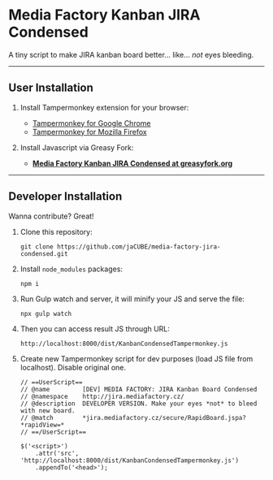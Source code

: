 # Media Factory Kanban JIRA Condensed

A tiny script to make JIRA kanban board better... like... *not* eyes bleeding.

------------------------------------------------------------------------------

## User Installation
1. Install Tampermonkey extension for your browser:
    - [Tampermonkey for Google Chrome](https://chrome.google.com/webstore/detail/tampermonkey/dhdgffkkebhmkfjojejmpbldmpobfkfo?hl=en)
    - [Tampermonkey for Mozilla Firefox](https://addons.mozilla.org/en-US/firefox/addon/tampermonkey/)

2. Install Javascript via Greasy Fork:
    - [**Media Factory Kanban JIRA Condensed at greasyfork.org**](https://greasyfork.org/cs/scripts/375433-media-factory-jira-kanban-board-condensed)

------

## Developer Installation

Wanna contribute? Great!

1. Clone this repository:
    ```
    git clone https://github.com/jaCUBE/media-factory-jira-condensed.git
    ```

2. Install `node_modules` packages:
    ```
    npm i
    ```

3. Run Gulp watch and server, it will minify your JS and serve the file:
    ```
    npx gulp watch
    ```

4. Then you can access result JS through URL:
    ```
    http://localhost:8000/dist/KanbanCondensedTampermonkey.js
    ```

5. Create new Tampermonkey script for dev purposes (load JS file from localhost).
    Disable original one.
    ```
    // ==UserScript==
    // @name         [DEV] MEDIA FACTORY: JIRA Kanban Board Condensed
    // @namespace    http://jira.mediafactory.cz/
    // @description  DEVELOPER VERSION. Make your eyes *not* to bleed with new board.
    // @match        *jira.mediafactory.cz/secure/RapidBoard.jspa?*rapidView=*
    // ==/UserScript==

    $('<script>')
        .attr('src', 'http://localhost:8000/dist/KanbanCondensedTampermonkey.js')
        .appendTo('<head>');
    ```